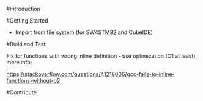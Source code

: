 #Introduction 

#Getting Started

- Import from file system (for SW4STM32 and CubeIDE)

#Build and Test

Fix for functions with wrong inline definition - use optimization (O1 at least), more info:

https://stackoverflow.com/questions/41218006/gcc-fails-to-inline-functions-without-o2

#Contribute

